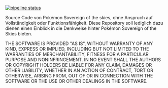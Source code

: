 [![pipeline status](https://drone.karathan.at/api/badges/Karathan/source_of_the_sovereign/status.svg)](https://gitlab.karathan.at/Karathan/source_of_the_sovereign/commits/master)

Source Code von Pokémon Sovereign of the skies, ohne Anspruch auf Vollständigkeit oder Funktionsfähigkeit. Diese Repository soll lediglich dazu dienen einen Einblick in die Denkweise hinter Pokémon Sovereign of the Skies bieten.

THE SOFTWARE IS PROVIDED "AS IS", WITHOUT WARRANTY OF ANY KIND, EXPRESS OR IMPLIED, INCLUDING BUT NOT LIMITED TO THE WARRANTIES OF MERCHANTABILITY, FITNESS FOR A PARTICULAR PURPOSE AND NONINFRINGEMENT. IN NO EVENT SHALL THE AUTHORS OR COPYRIGHT HOLDERS BE LIABLE FOR ANY CLAIM, DAMAGES OR OTHER LIABILITY, WHETHER IN AN ACTION OF CONTRACT, TORT OR OTHERWISE, ARISING FROM, OUT OF OR IN CONNECTION WITH THE SOFTWARE OR THE USE OR OTHER DEALINGS IN THE SOFTWARE.

